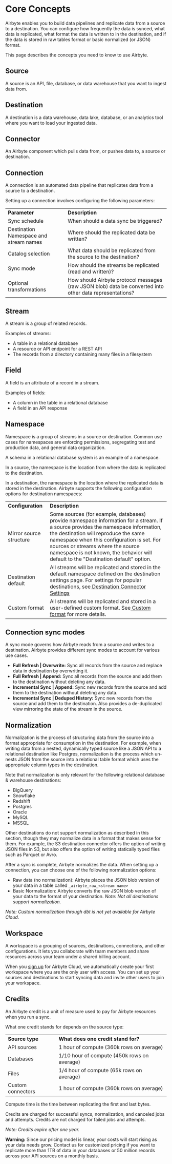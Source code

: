 # Core Concepts

Airbyte enables you to build data pipelines and replicate data from a source to a destination. You can configure how frequently the data is synced, what data is replicated, what format the data is written to in the destination, and if the data is stored in raw tables format or basic normalized (or JSON) format. 

This page describes the concepts you need to know to use Airbyte.

## Source 

A source is an API, file, database, or data warehouse that you want to ingest data from. 

## Destination

A destination is a data warehouse, data lake, database, or an analytics tool where you want to load your ingested data.

## Connector

An Airbyte component which pulls data from, or pushes data to, a source or destination.

## Connection

A connection is an automated data pipeline that replicates data from a source to a destination. 

Setting up a connection involves configuring the following parameters:

<table>
  <tr>
   <td><strong>Parameter</strong>
   </td>
   <td><strong>Description</strong>
   </td>
  </tr>
  <tr>
   <td>Sync schedule
   </td>
   <td>When should a data sync be triggered?
   </td>
  </tr>
  <tr>
   <td>Destination Namespace and stream names
   </td>
   <td>Where should the replicated data be written? 
   </td>
  </tr>
  <tr>
   <td>Catalog selection
   </td>
   <td>What data should be replicated from the source to the destination?
   </td>
  </tr>
  <tr>
   <td>Sync mode
   </td>
   <td>How should the streams be replicated (read and written)?
   </td>
  </tr>
  <tr>
   <td>Optional transformations
   </td>
   <td>How should Airbyte protocol messages (raw JSON blob) data be converted into other data representations?
   </td>
  </tr>
</table>

## Stream

A stream is a group of related records. 

Examples of streams:

* A table in a relational database 
* A resource or API endpoint for a REST API 
* The records from a directory containing many files in a filesystem

## Field

A field is an attribute of a record in a stream. 

Examples of fields: 

* A column in the table in a relational database 
* A field in an API response

## Namespace

Namespace is a group of streams in a source or destination. Common use cases for namespaces are enforcing permissions, segregating test and production data, and general data organization.

A schema in a relational database system is an example of a namespace. 

In a source, the namespace is the location from where the data is replicated to the destination.

In a destination, the namespace is the location where the replicated data is stored in the destination. Airbyte supports the following configuration options for destination namespaces:

<table>
  <tr>
   <td><strong>Configuration</strong>
   </td>
   <td><strong>Description</strong>
   </td>
  </tr>
  <tr>
   <td>Mirror source structure
   </td>
   <td>Some sources (for example, databases) provide namespace information for a stream. If a source provides the namespace information, the destination will reproduce the same namespace when this configuration is set. For sources or streams where the source namespace is not known, the behavior will default to the "Destination default" option.
   </td>
  </tr>
  <tr>
   <td>Destination default
   </td>
   <td>All streams will be replicated and stored in the default namespace defined on the destination settings page. For settings for popular destinations, see<a href="https://docs.airbyte.com/understanding-airbyte/namespaces#destination-connector-settings"> ​​Destination Connector Settings</a>
   </td>
  </tr>
  <tr>
   <td>Custom format
   </td>
   <td>All streams will be replicated and stored in a user-defined custom format. See<a href="https://docs.airbyte.com/understanding-airbyte/namespaces#custom-format"> Custom format</a> for more details.
   </td>
  </tr>
</table>

## Connection sync modes

A sync mode governs how Airbyte reads from a source and writes to a destination. Airbyte provides different sync modes to account for various use cases.

* **Full Refresh | Overwrite:** Sync all records from the source and replace data in destination by overwriting it.
* **Full Refresh | Append:** Sync all records from the source and add them to the destination without deleting any data.
* **Incremental Sync | Append:** Sync new records from the source and add them to the destination without deleting any data.
* **Incremental Sync | Deduped History:** Sync new records from the source and add them to the destination. Also provides a de-duplicated view mirroring the state of the stream in the source.

## Normalization

Normalization is the process of structuring data from the source into a format appropriate for consumption in the destination. For example, when writing data from a nested, dynamically typed source like a JSON API to a relational destination like Postgres, normalization is the process which un-nests JSON from the source into a relational table format which uses the appropriate column types in the destination.

Note that normalization is only relevant for the following relational database & warehouse destinations: 

* BigQuery
* Snowflake
* Redshift
* Postgres
* Oracle
* MySQL
* MSSQL

Other destinations do not support normalization as described in this section, though they may normalize data in a format that makes sense for them. For example, the S3 destination connector offers the option of writing JSON files in S3, but also offers the option of writing statically typed files such as Parquet or Avro. 

After a sync is complete, Airbyte normalizes the data. When setting up a connection, you can choose one of the following normalization options:

* Raw data (no normalization): Airbyte places the JSON blob version of your data in a table called `_airbyte_raw_<stream name>`
* Basic Normalization: Airbyte converts the raw JSON blob version of your data to the format of your destination. *Note: Not all destinations support normalization.*

*Note: Custom normalization through dbt is not yet available for Airbyte Cloud.*

## Workspace

A workspace is a grouping of sources, destinations, connections, and other configurations. It lets you collaborate with team members and share resources across your team under a shared billing account. 

When you [sign up](http://cloud.airbyte.io/signup) for Airbyte Cloud, we automatically create your first workspace where you are the only user with access. You can set up your sources and destinations to start syncing data and invite other users to join your workspace.

## Credits

An Airbyte credit is a unit of measure used to pay for Airbyte resources when you run a sync. 

What one credit stands for depends on the source type:

<table>
  <tr>
   <td><strong>Source type</strong>
   </td>
   <td><strong>What does one credit stand for?</strong>
   </td>
  </tr>
  <tr>
   <td>API sources
   </td>
   <td>1 hour of compute (360k rows on average)
   </td>
  </tr>
  <tr>
   <td>Databases
   </td>
   <td>1/10 hour of compute (450k rows on average)
   </td>
  </tr>
  <tr>
   <td>Files
   </td>
   <td>1/4 hour of compute (65k rows on average)
   </td>
  </tr>
  <tr>
   <td>Custom connectors
   </td>
   <td>1 hour of compute (360k rows on average)
   </td>
  </tr>
</table>


Compute time is the time between replicating the first and last bytes.

Credits are charged for successful syncs, normalization, and canceled jobs and attempts. Credits are not charged for failed jobs and attempts.

*Note: Credits expire after one year.*

**Warning:** Since our pricing model is linear, your costs will start rising as your data needs grow. Contact us for customized pricing if you want to replicate more than 1TB of data in your databases or 50 million records across your API sources on a monthly basis.